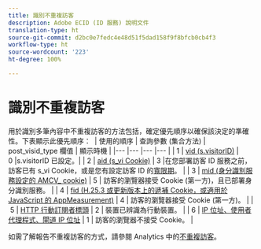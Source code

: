 ```yaml
---
title: 識別不重複訪客
description: Adobe ECID (ID 服務) 說明文件
translation-type: ht
source-git-commit: d2bc0e7fedc4e48d51f5dad158f9f8bfcb0cb4f3
workflow-type: ht
source-wordcount: '223'
ht-degree: 100%

---
```



# 識別不重複訪客

用於識別多筆內容中不重複訪客的方法包括，確定優先順序以確保該決定的準確性。下表顯示此優先順序： 
| 使用的順序 | 查詢參數 (集合方法) | post_visid_type 欄值 | 顯示時機 |
|--- |--- |--- |--- |
| 1 | [vid (s.visitorID)](https://docs.adobe.com/content/help/zh-Hant/analytics/technotes/visitor-identification.html) | 0 |s.visitorID 已設定。|
| 2 | [aid (s_vi Cookie)](https://docs.adobe.com/content/help/zh-Hant/analytics/technotes/visitor-identification.html) | 3 |在您部署訪客 ID 服務之前，訪客已有 s_vi Cookie，或是您有設定訪客 ID 的[寬限期](https://docs.adobe.com/content/help/zh-Hant/id-service/using/reference/analytics-reference/grace-period.html)。 |
| 3 | [mid (身分識別服務設定的 AMCV_ cookie)](https://docs.adobe.com/content/help/zh-Hant/id-service/using/home.html) | 5 | 訪客的瀏覽器接受 Cookie (第一方)，且已部署身分識別服務。 |
| 4 | [fid (H.25.3 或更新版本上的遞補 Cookie，或適用於 JavaScript 的 AppMeasurement)](https://docs.adobe.com/content/help/zh-Hant/analytics/technotes/visitor-identification.html) | 4 | 訪客的瀏覽器接受 Cookie (第一方)。 |
| 5 | [HTTP 行動訂閱者標頭](https://docs.adobe.com/content/help/zh-Hant/analytics/technotes/visitor-identification.html) | 2 | 裝置已辨識為行動裝置。 |
| 6 | [IP 位址、使用者代理程式、閘道 IP 位址](https://docs.adobe.com/content/help/zh-Hant/analytics/technotes/visitor-identification.html) | 1 | 訪客的瀏覽器不接受 Cookie。 |

如需了解報告不重複訪客的方式，請參閱 Analytics 中的[不重複訪客](https://docs.adobe.com/content/help/zh-Hant/analytics/components/variables/dimensions-reports/reports-unique-visitors-v15-dsc.html)。

